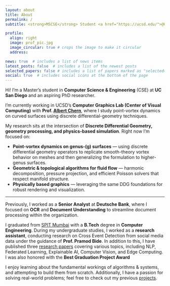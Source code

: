 ```yaml
---
layout: about
title: About
permalink: /
subtitle: <strong>MSCSE</strong> Student <a href="https://ucsd.edu/">@UCSD</a> | Former <strong>Senior Analyst</strong> <a href="https://db.com/">@Deutsche Bank</a>

profile:
  align: right
  image: prof_pic.jpg
  image_circular: true # crops the image to make it circular
  address: 

news: true  # includes a list of news items
latest_posts: false  # includes a list of the newest posts
selected_papers: false # includes a list of papers marked as "selected={true}"
social: true  # includes social icons at the bottom of the page
---
```


Hi! I’m a Master’s student in **Computer Science & Engineering** (CSE) at **UC San Diego** and an aspiring PhD researcher.

I’m currently working in UCSD’s **Computer Graphics Lab (Center of Visual Computing)** with **Prof. [Albert Chern](https://cseweb.ucsd.edu/~alchern/)**, where I study point-vortex dynamics on curved surfaces using discrete differential-geometry techniques.

My research sits at the intersection of **Discrete Differential Geometry, geometry processing, and physics-based simulation**. Right now I’m focused on:

* **Point-vortex dynamics on genus-\(g\) surfaces** &mdash; using discrete differential geometry operators to replicate smooth-theory vortex behavior on meshes and then generalizing the formulation to higher-genus surfaces.  
* **Geometric & topological algorithms for fluid flow** &mdash; harmonic decomposition, pressure projection, and efficient Poisson solvers that respect manifold structure.  
* **Physically based graphics** &mdash; leveraging the same DDG foundations for robust rendering and visualization.

---


Previously, I worked as a **Senior Analyst** at **Deutsche Bank**, where I focused on **OCR** and **Document Understanding** to streamline document processing within the organization.

I graduated from [SPIT Mumbai](https://spit.ac.in) with a **B.Tech** degree in **Computer Engineering**. During my undergraduate studies, I worked as a **research assistant**, conducting research on Cross Event Detection from social media data under the guidance of **Prof. Pramod Bide**. In addition to this, I have published three [research papers](/publications/) covering various topics, including NLP, Federated Learning, Explainable AI, Computer Vision, and Edge Computing. I was also honored with the **Best Graduation Project Award**

I enjoy learning about the fundamental workings of algorithms & systems, and attempting to build them from scratch. Additionally, I have a passion for solving real-world problems; feel free to check out my previous [projects](/projects).

<!-- I graduated from SPIT Mumbai with a B.Tech degree in **Computer Engineering**. During my undergraduate, I worked on Cross Event Detection from social media data under guidance of **Prof. Pramod Bide**, published three [research papers](/publications/) encompassing NLP, Federated Learning, Explainable AI, Computer Vision and Edge Computing. Also won the **Best Graduation Project Award**. -->

<!-- Write your biography here. Tell the world about yourself. Link to your favorite [subreddit](http://reddit.com). You can put a picture in, too. The code is already in, just name your picture `prof_pic.jpg` and put it in the `img/` folder.

Put your address / P.O. box / other info right below your picture. You can also disable any of these elements by editing `profile` property of the YAML header of your `_pages/about.md`. Edit `_bibliography/papers.bib` and Jekyll will render your [publications page](/al-folio/publications/) automatically.

Link to your social media connections, too. This theme is set up to use [Font Awesome icons](http://fortawesome.github.io/Font-Awesome/) and [Academicons](https://jpswalsh.github.io/academicons/), like the ones below. Add your Facebook, Twitter, LinkedIn, Google Scholar, or just disable all of them. -->
